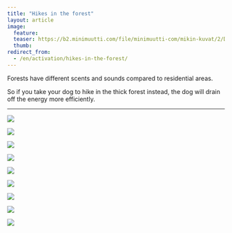 ```yaml
---
title: "Hikes in the forest"
layout: article
image:
  feature:
  teaser: https://b2.minimuutti.com/file/minimuutti-com/mikin-kuvat/2/DSC10631-245px.jpg
  thumb:
redirect_from:
  - /en/activation/hikes-in-the-forest/
---
```


Forests have different scents and sounds compared to residential areas.

So if you take your dog to hike in the thick forest instead, the dog will drain off the energy more efficiently.

---

![](https://b2.minimuutti.com/file/minimuutti-com/mikin-kuvat/2/DSC10630-800px.jpg)

![](https://b2.minimuutti.com/file/minimuutti-com/mikin-kuvat/2/DSC10631-800px.jpg)

![](https://b2.minimuutti.com/file/minimuutti-com/mikin-kuvat/2/DSC23761-800px.jpg)

![](https://b2.minimuutti.com/file/minimuutti-com/mikin-kuvat/2/DSC29282-800px.jpg)

![](https://b2.minimuutti.com/file/minimuutti-com/aktivointi/metsalenkit/DSC10769_2-800px.jpg)

![](https://b2.minimuutti.com/file/minimuutti-com/aktivointi/metsalenkit/DSC10790_2-800px.jpg)

![](https://b2.minimuutti.com/file/minimuutti-com/aktivointi/metsalenkit/DSC10807_2-800px.jpg)

![](https://b2.minimuutti.com/file/minimuutti-com/aktivointi/metsalenkit/DSC07372_2-800px.jpg)

![](https://b2.minimuutti.com/file/minimuutti-com/aktivointi/metsalenkit/DSC07392_2-800px.jpg)

